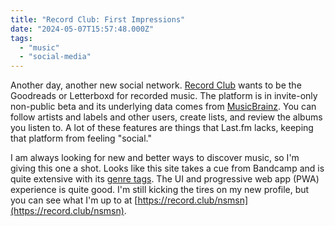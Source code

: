 ```yaml
---
title: "Record Club: First Impressions"
date: "2024-05-07T15:57:48.000Z"
tags: 
  - "music"
  - "social-media"
---
```


Another day, another new social network. [Record Club](https://record.club/) wants to be the Goodreads or Letterboxd for recorded music. The platform is in invite-only non-public beta and its underlying data comes from [MusicBrainz](https://musicbrainz.org/). You can follow artists and labels and other users, create lists, and review the albums you listen to. A lot of these features are things that Last.fm lacks, keeping that platform from feeling "social."

I am always looking for new and better ways to discover music, so I'm giving this one a shot. Looks like this site takes a cue from Bandcamp and is quite extensive with its [genre tags](https://record.club/genres). The UI and progressive web app (PWA) experience is quite good. I'm still kicking the tires on my new profile, but you can see what I'm up to at [https://record.club/nsmsn](https://record.club/nsmsn).
